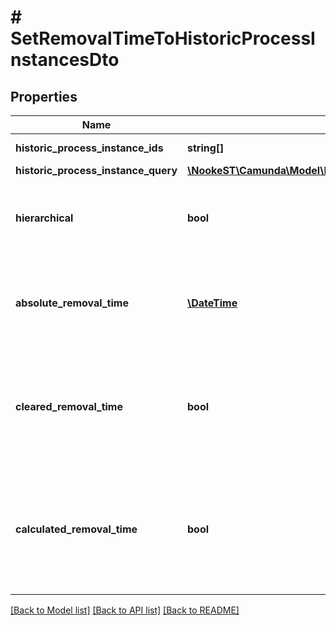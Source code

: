 # # SetRemovalTimeToHistoricProcessInstancesDto

## Properties

Name | Type | Description | Notes
------------ | ------------- | ------------- | -------------
**historic_process_instance_ids** | **string[]** | The id of the process instance. | [optional]
**historic_process_instance_query** | [**\NookeST\Camunda\Model\HistoricProcessInstanceQueryDto**](HistoricProcessInstanceQueryDto.md) |  | [optional]
**hierarchical** | **bool** | Sets the removal time to all historic process instances in the hierarchy. Value may only be &#x60;true&#x60;, as &#x60;false&#x60; is the default behavior. | [optional]
**absolute_removal_time** | [**\DateTime**](\DateTime.md) | The date for which the instances shall be removed. Value may not be &#x60;null&#x60;.  **Note:** Cannot be set in conjunction with &#x60;clearedRemovalTime&#x60; or &#x60;calculatedRemovalTime&#x60;. | [optional]
**cleared_removal_time** | **bool** | Sets the removal time to &#x60;null&#x60;. Value may only be &#x60;true&#x60;, as &#x60;false&#x60; is the default behavior.  **Note:** Cannot be set in conjunction with &#x60;absoluteRemovalTime&#x60; or &#x60;calculatedRemovalTime&#x60;. | [optional]
**calculated_removal_time** | **bool** | The removal time is calculated based on the engine&#39;s configuration settings. Value may only be &#x60;true&#x60;, as &#x60;false&#x60; is the default behavior.  **Note:** Cannot be set in conjunction with &#x60;absoluteRemovalTime&#x60; or &#x60;clearedRemovalTime&#x60;. | [optional]

[[Back to Model list]](../../README.md#models) [[Back to API list]](../../README.md#endpoints) [[Back to README]](../../README.md)
